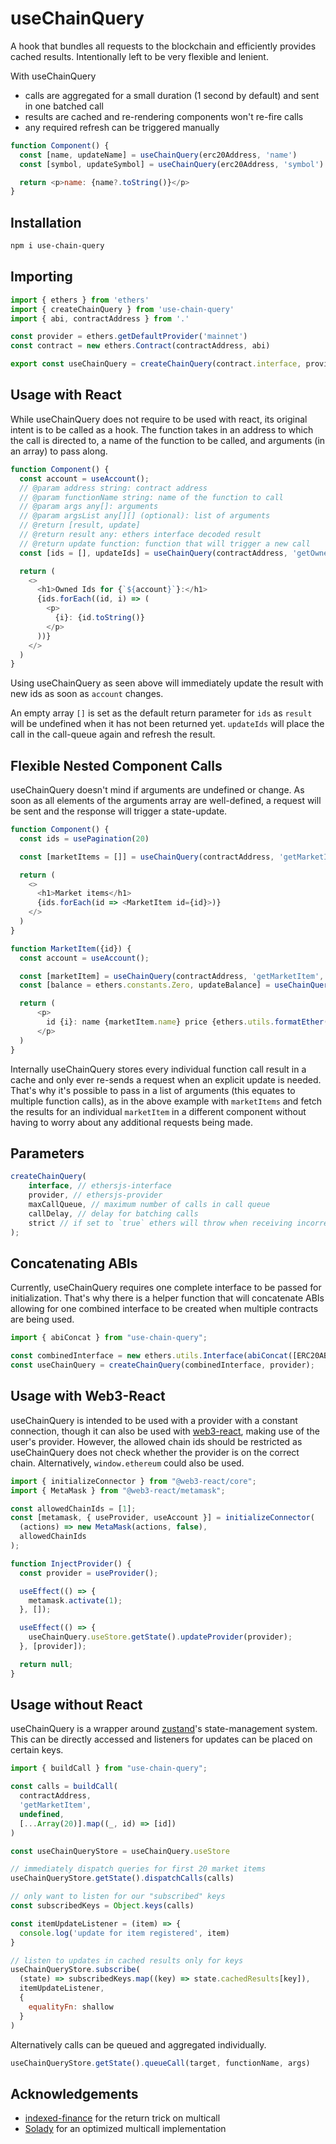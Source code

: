 # useChainQuery
A hook that bundles all requests to the blockchain and efficiently provides cached results.
Intentionally left to be very flexible and lenient.

With useChainQuery
- calls are aggregated for a small duration (1 second by default) and sent in one batched call
- results are cached and re-rendering components won't re-fire calls
- any required refresh can be triggered manually

```javascript
function Component() {
  const [name, updateName] = useChainQuery(erc20Address, 'name')
  const [symbol, updateSymbol] = useChainQuery(erc20Address, 'symbol')

  return <p>name: {name?.toString()}</p>
}
```

## Installation
```sh
npm i use-chain-query
```

## Importing

```javascript
import { ethers } from 'ethers'
import { createChainQuery } from 'use-chain-query'
import { abi, contractAddress } from '.'

const provider = ethers.getDefaultProvider('mainnet')
const contract = new ethers.Contract(contractAddress, abi)

export const useChainQuery = createChainQuery(contract.interface, provider)
```

## Usage with React

While useChainQuery does not require to be used with react, its original intent is to be called as a hook. The function takes in an address
to which the call is directed to, a name of the function to be
called, and arguments (in an array) to pass along. 

```javascript
function Component() {
  const account = useAccount();
  // @param address string: contract address
  // @param functionName string: name of the function to call
  // @param args any[]: arguments
  // @param argsList any[][] (optional): list of arguments
  // @return [result, update]
  // @return result any: ethers interface decoded result
  // @return update function: function that will trigger a new call
  const [ids = [], updateIds] = useChainQuery(contractAddress, 'getOwnedIds', [account])

  return (
    <>
      <h1>Owned Ids for {`${account}`}:</h1>
      {ids.forEach((id, i) => (
        <p>
          {i}: {id.toString()}
        </p>
      ))}
    </>
  )
}
```

Using useChainQuery as seen above will immediately update the result with new ids as soon as `account` changes.

An empty array `[]` is set as the default return parameter for `ids` as `result` will be undefined when it has not been returned yet.
`updateIds` will place the call in the call-queue again and refresh the result.

## Flexible Nested Component Calls

useChainQuery doesn't mind if arguments are undefined or change.
As soon as all elements of the arguments array are well-defined, a request will
be sent and the response will trigger a state-update.

```javascript
function Component() {
  const ids = usePagination(20)

  const [marketItems = []] = useChainQuery(contractAddress, 'getMarketItem', undefined, ids.map(id => [id]))

  return (
    <>
      <h1>Market items</h1>
      {ids.forEach(id => <MarketItem id={id}>)}
    </>
  )
}

function MarketItem({id}) {
  const account = useAccount();

  const [marketItem] = useChainQuery(contractAddress, 'getMarketItem', [id])
  const [balance = ethers.constants.Zero, updateBalance] = useChainQuery(erc20Address, "balanceOf", [account]);

  return (
      <p>
        id {i}: name {marketItem.name} price {ethers.utils.formatEther(marketItem.price)}
      </p>
  )
}
```

Internally useChainQuery stores every individual function call result in a cache and only ever re-sends a request when an explicit update is needed.
That's why it's possible to pass in a list of arguments (this equates to multiple function calls), as in the above example with `marketItems` and fetch the results for an individual `marketItem` in a different component without having to worry about any additional requests being made.

## Parameters
```javascript
createChainQuery(
    interface, // ethersjs-interface
    provider, // ethersjs-provider
    maxCallQueue, // maximum number of calls in call queue
    callDelay, // delay for batching calls
    strict // if set to `true` ethers will throw when receiving incorrect data
);
```

## Concatenating ABIs

Currently, useChainQuery requires one complete interface to be passed for initialization. That's why there is a helper function that will concatenate ABIs allowing for one combined interface to be created when multiple contracts are being used.

```javascript
import { abiConcat } from "use-chain-query";

const combinedInterface = new ethers.utils.Interface(abiConcat([ERC20ABI, ERC721ABI]));
const useChainQuery = createChainQuery(combinedInterface, provider);
```

## Usage with Web3-React

useChainQuery is intended to be used with a provider with a constant connection, though it can also be used with [web3-react](https://github.com/Uniswap/web3-react), making use of the user's provider. 
However, the allowed chain ids should be restricted as
useChainQuery does not check whether the provider is on the correct chain.
Alternatively, `window.ethereum` could also be used.

```javascript
import { initializeConnector } from "@web3-react/core";
import { MetaMask } from "@web3-react/metamask";

const allowedChainIds = [1];
const [metamask, { useProvider, useAccount }] = initializeConnector(
  (actions) => new MetaMask(actions, false),
  allowedChainIds
);

function InjectProvider() {
  const provider = useProvider();

  useEffect(() => {
    metamask.activate(1);
  }, []);

  useEffect(() => {
    useChainQuery.useStore.getState().updateProvider(provider);
  }, [provider]);

  return null;
}
```

## Usage without React

useChainQuery is a wrapper around [zustand](https://github.com/pmndrs/zustand)'s state-management
system.
This can be directly accessed and listeners for updates can be placed on certain keys.

```javascript
import { buildCall } from "use-chain-query";

const calls = buildCall(
  contractAddress,
  'getMarketItem',
  undefined,
  [...Array(20)].map((_, id) => [id])
)

const useChainQueryStore = useChainQuery.useStore

// immediately dispatch queries for first 20 market items
useChainQueryStore.getState().dispatchCalls(calls)

// only want to listen for our "subscribed" keys
const subscribedKeys = Object.keys(calls)

const itemUpdateListener = (item) => {
  console.log('update for item registered', item)
}

// listen to updates in cached results only for keys
useChainQueryStore.subscribe(
  (state) => subscribedKeys.map((key) => state.cachedResults[key]),
  itemUpdateListener,
  {
    equalityFn: shallow
  }
)
```

Alternatively calls can be queued and aggregated individually.

```javascript
useChainQueryStore.getState().queueCall(target, functionName, args)
```

## Acknowledgements

- [indexed-finance](https://github.com/indexed-finance/multicall) for the return trick on multicall
- [Solady](https://github.com/Vectorized/solady/blob/main/src/utils/Multicallable.sol) for an optimized multicall implementation